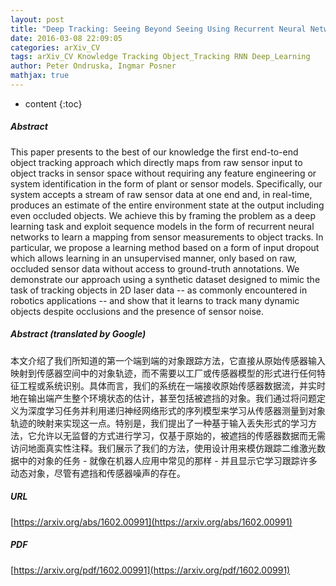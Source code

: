 ```yaml
---
layout: post
title: "Deep Tracking: Seeing Beyond Seeing Using Recurrent Neural Networks"
date: 2016-03-08 22:09:05
categories: arXiv_CV
tags: arXiv_CV Knowledge Tracking Object_Tracking RNN Deep_Learning
author: Peter Ondruska, Ingmar Posner
mathjax: true
---
```


* content
{:toc}

##### Abstract
This paper presents to the best of our knowledge the first end-to-end object tracking approach which directly maps from raw sensor input to object tracks in sensor space without requiring any feature engineering or system identification in the form of plant or sensor models. Specifically, our system accepts a stream of raw sensor data at one end and, in real-time, produces an estimate of the entire environment state at the output including even occluded objects. We achieve this by framing the problem as a deep learning task and exploit sequence models in the form of recurrent neural networks to learn a mapping from sensor measurements to object tracks. In particular, we propose a learning method based on a form of input dropout which allows learning in an unsupervised manner, only based on raw, occluded sensor data without access to ground-truth annotations. We demonstrate our approach using a synthetic dataset designed to mimic the task of tracking objects in 2D laser data -- as commonly encountered in robotics applications -- and show that it learns to track many dynamic objects despite occlusions and the presence of sensor noise.

##### Abstract (translated by Google)
本文介绍了我们所知道的第一个端到端的对象跟踪方法，它直接从原始传感器输入映射到传感器空间中的对象轨迹，而不需要以工厂或传感器模型的形式进行任何特征工程或系统识别。具体而言，我们的系统在一端接收原始传感器数据流，并实时地在输出端产生整个环境状态的估计，甚至包括被遮挡的对象。我们通过将问题定义为深度学习任务并利用递归神经网络形式的序列模型来学习从传感器测量到对象轨迹的映射来实现这一点。特别是，我们提出了一种基于输入丢失形式的学习方法，它允许以无监督的方式进行学习，仅基于原始的，被遮挡的传感器数据而无需访问地面真实性注释。我们展示了我们的方法，使用设计用来模仿跟踪二维激光数据中的对象的任务 - 就像在机器人应用中常见的那样 - 并且显示它学习跟踪许多动态对象，尽管有遮挡和传感器噪声的存在。

##### URL
[https://arxiv.org/abs/1602.00991](https://arxiv.org/abs/1602.00991)

##### PDF
[https://arxiv.org/pdf/1602.00991](https://arxiv.org/pdf/1602.00991)

